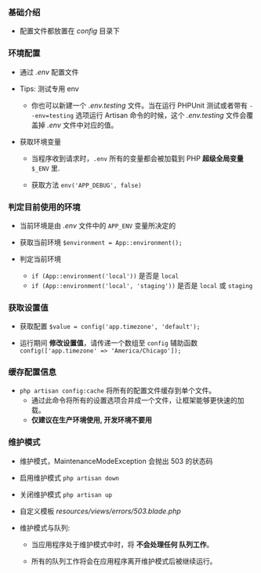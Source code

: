 ### 基础介绍
* 配置文件都放置在 *config* 目录下


### 环境配置
* 通过 *.env* 配置文件

* Tips: 测试专用 env
    * 你也可以新建一个 *.env.testing* 文件。当在运行 PHPUnit 测试或者带有 `--env=testing` 选项运行 Artisan 命令的时候，这个 *.env.testing* 文件会覆盖掉 *.env* 文件中对应的值。

* 获取环境变量
    * 当程序收到请求时，`.env` 所有的变量都会被加载到 PHP **超级全局变量** `$_ENV` 里.

    * 获取方法 `env('APP_DEBUG', false)`


### 判定目前使用的环境
* 当前环境是由 *.env* 文件中的 `APP_ENV` 变量所决定的

* 获取当前环境 `$environment = App::environment();`

* 判定当前环境
    * `if (App::environment('local'))` 是否是 `local`
    * `if (App::environment('local', 'staging'))` 是否是 `local` 或 `staging`


### 获取设置值
* 获取配置 `$value = config('app.timezone', 'default');`

* 运行期间 **修改设置值**，请传递一个数组至 `config` 辅助函数 `config(['app.timezone' => 'America/Chicago']);`


### 缓存配置信息
* `php artisan config:cache` 将所有的配置文件缓存到单个文件。
    * 通过此命令将所有的设置选项合并成一个文件，让框架能够更快速的加载。
    * **仅建议在生产环境使用, 开发环境不要用**


### 维护模式
* 维护模式，MaintenanceModeException 会抛出 503 的状态码

* 启用维护模式 `php artisan down`

* 关闭维护模式 `php artisan up`

* 自定义模板 *resources/views/errors/503.blade.php*

* 维护模式与队列:
    * 当应用程序处于维护模式中时，将 **不会处理任何 队列工作**。

    * 所有的队列工作将会在应用程序离开维护模式后被继续运行。

